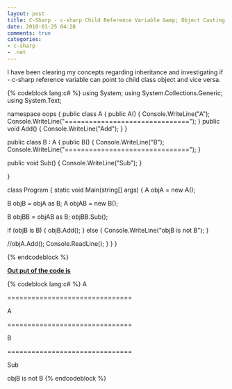 ```yaml
---
layout: post
title: C-Sharp - c-sharp Child Reference Variable &amp; Object Casting
date: 2010-01-25 04:28
comments: true
categories:
- c-sharp
- .net
---
```

I have been clearing my concepts regarding inheritance and investigating if - c-sharp reference variable can point to child class object and vice versa.

{% codeblock lang:c# %}
using System;
using System.Collections.Generic;
using System.Text;

namespace oops
{
public class A
{
public A()
{
Console.WriteLine("A");
Console.WriteLine("===============================");
}
public void Add()
{
Console.WriteLine("Add");
}
}

public class B : A
{
public B()
{
Console.WriteLine("B");
Console.WriteLine("===============================");
}

public void Sub()
{
Console.WriteLine("Sub");
}

}

class Program
{
static void Main(string[] args)
{
A objA = new A();

B objB = objA as B;
A objAB = new B();

B objBB = objAB as B;
objBB.Sub();

if (objB is B)
{
objB.Add();
}
else
{
Console.WriteLine("objB is not B");
}

//objA.Add();
Console.ReadLine();
}
}
}

{% endcodeblock %}

<strong><span style="text-decoration: underline;">Out put of the code is</span></strong>

{% codeblock lang:c# %}
A

===============================

A

===============================

B

===============================

Sub

objB is not B
{% endcodeblock %}
